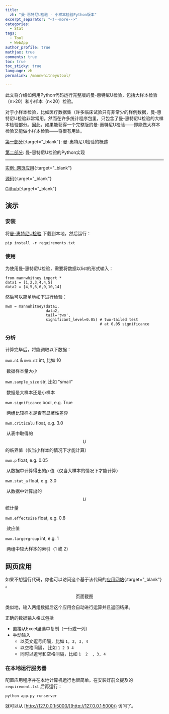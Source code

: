 ```yaml
---
title: 
  zh: "曼-惠特尼U检验 - 小样本检验Python版本"
excerpt_separator: "<!--more-->"
categories:
  - Stat
tags:
  - Tool
  - WebApp
author_profile: true
mathjax: true
comments: true
toc: true
toc_sticky: true
language: zh
permalink: /mannwhitneyutool/

---
```

此文将介绍如何用Python代码运行完整版的曼-惠特尼U检验，包括大样本检验（n>20）和小样本（n<20）检验。

对于小样本检验，比如医疗数据集（许多临床试验只有非常少的样例数据，曼-惠特尼U检验非常常用。然而在许多统计程序包里，只包含了曼-惠特尼U检验的大样本检验部分。因此，如果能获得一个完整版的曼-惠特尼U检验——即能做大样本检验又能做小样本检验——将很有用处。

[第一部分](https://hatchin.netlify.com/zh/mannwhitneyu/?utm_source=blog&utm_medium=post&utm_campaign=part2){:target="_blank"}: 曼-惠特尼U检验的概述

[第二部分](https://hatchin.netlify.com/mannwhitneyutool/): 曼-惠特尼U检验的Python实现

------------------------

[实例: 网页应用](https://mannwhitney.herokuapp.com/?utm_source=blog&utm_medium=post&utm_campaign=Webpage){:target="_blank"}

[源码](https://github.com/Hatchin/Mann-Whitney-U-Test/blob/master/mannwhitney.py){:target="_blank"}

[Github](https://github.com/Hatchin/Mann-Whitney-U-Test){:target="_blank"}

演示
----------------------------

### 安装

将[曼-惠特尼U检验](https://github.com/Hatchin/Mann-Whitney-U-Test) 下载到本地，然后运行：

```
pip install -r requirements.txt
```

### 使用

为使用曼-惠特尼U检验，需要将数据以list的形式输入：

```
from mannwhitney import *
data1 = [1,2,3,4,4,5]
data2 = [4,5,6,6,9,10,14]
```

然后可以简单地如下进行检验：
```
mwm = mannWhitney(data1,
                  data2, 
                  tail='two', 
                  significant_level=0.05) # two-tailed test
                                          # at 0.05 significance
```

### 分析

计算完毕后，将能调取以下数据：

`mwm.n1` & `mwm.n2`  int, 比如 10

​								数据样本量大小

`mwm.sample_size`   str, 比如 "small"

​								数据是大样本还是小样本

`mwm.significance`  bool, e.g. True

​								两组比较样本是否有显著性差异

`mwm.criticalu`       float, e.g. 3.0

​							    从表中取得的$$U$$的临界值（仅当小样本的情况下才能计算）

`mwm.p`              	   float, e.g. 0.05

​								从数据中计算得出的p 值（仅当大样本的情况下才能计算）

`mwm.stat_a`         	float, e.g. 3.0

​								从数据中计算出的$$U$$ 统计量

`mwm.effectsize`     float, e.g. 0.8

​								效应值

`mwm.largergroup`    int, e.g. 1

​								两组中较大样本的索引（1 或 2）

网页应用
--------------

如果不想运行代码，你也可以访问这个基于该代码的[应用网站](https://mannwhitney.herokuapp.com/?utm_source=blog&utm_medium=post&utm_campaign=Webpage){:target="_blank"} 。

<p align="center">
  <img src="https://raw.githubusercontent.com/Hatchin/Mann-Whitney-U-Test/master/demo.png" alt="">页面截图
</p>

类似地，输入两组数据后这个应用会自动进行运算并且返回结果。

正确的数据输入格式包括
  - 直接从Excel里选中复制（一行或一列）
  - 手动输入
    - 以英文逗号间隔，比如 `1, 2, 3, 4`
    - 以空格间隔， 比如 `1 2 3 4`
    - 同时以逗号和空格间隔，比如 `1  2  , 3, 4`
    
### 在本地运行服务器

配置应用程序并在本地计算机运行也很简单。在安装好前文提及的`requirement.txt` 后再运行：

```
python app.py runserver
```

就可以从 [http://127.0.0.1:5000/](http://127.0.0.1:5000/) 访问了。
